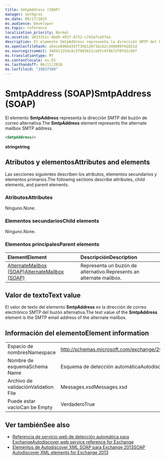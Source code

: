 ```yaml
---
title: SmtpAddress (SOAP)
manager: sethgros
ms.date: 09/17/2015
ms.audience: Developer
ms.topic: reference
localization_priority: Normal
ms.assetid: e833351c-4bd9-4937-8752-c743a7ce57ea
description: El elemento SmtpAddress representa la dirección SMTP del buzón de correo alternativa.
ms.openlocfilehash: a5ece8906d337f356126f1bcb2c349699f41831d
ms.sourcegitcommit: 34041125dc8c5f993b21cebfc4f8b72f0fd2cb6f
ms.translationtype: MT
ms.contentlocale: es-ES
ms.lasthandoff: 06/11/2018
ms.locfileid: "19837508"
---
```

# <a name="smtpaddress-soap"></a><span data-ttu-id="64d8b-103">SmtpAddress (SOAP)</span><span class="sxs-lookup"><span data-stu-id="64d8b-103">SmtpAddress (SOAP)</span></span>

<span data-ttu-id="64d8b-104">El elemento **SmtpAddress** representa la dirección SMTP del buzón de correo alternativa.</span><span class="sxs-lookup"><span data-stu-id="64d8b-104">The **SmtpAddress** element represents the alternate mailbox SMTP address.</span></span> 
  
```XML
<SmtpAddress/>
```

<span data-ttu-id="64d8b-105">**string**</span><span class="sxs-lookup"><span data-stu-id="64d8b-105">**string**</span></span>

## <a name="attributes-and-elements"></a><span data-ttu-id="64d8b-106">Atributos y elementos</span><span class="sxs-lookup"><span data-stu-id="64d8b-106">Attributes and elements</span></span>

<span data-ttu-id="64d8b-107">Las secciones siguientes describen los atributos, elementos secundarios y elementos primarios.</span><span class="sxs-lookup"><span data-stu-id="64d8b-107">The following sections describe attributes, child elements, and parent elements.</span></span>
  
### <a name="attributes"></a><span data-ttu-id="64d8b-108">Atributos</span><span class="sxs-lookup"><span data-stu-id="64d8b-108">Attributes</span></span>

<span data-ttu-id="64d8b-109">Ninguno.</span><span class="sxs-lookup"><span data-stu-id="64d8b-109">None.</span></span>
  
### <a name="child-elements"></a><span data-ttu-id="64d8b-110">Elementos secundarios</span><span class="sxs-lookup"><span data-stu-id="64d8b-110">Child elements</span></span>

<span data-ttu-id="64d8b-111">Ninguno.</span><span class="sxs-lookup"><span data-stu-id="64d8b-111">None.</span></span>
  
### <a name="parent-elements"></a><span data-ttu-id="64d8b-112">Elementos principales</span><span class="sxs-lookup"><span data-stu-id="64d8b-112">Parent elements</span></span>

|<span data-ttu-id="64d8b-113">**Element**</span><span class="sxs-lookup"><span data-stu-id="64d8b-113">**Element**</span></span>|<span data-ttu-id="64d8b-114">**Descripción**</span><span class="sxs-lookup"><span data-stu-id="64d8b-114">**Description**</span></span>|
|:-----|:-----|
|[<span data-ttu-id="64d8b-115">AlternateMailbox (SOAP)</span><span class="sxs-lookup"><span data-stu-id="64d8b-115">AlternateMailbox (SOAP)</span></span>](alternatemailbox-soap.md) <br/> |<span data-ttu-id="64d8b-116">Representa un buzón de alternativo.</span><span class="sxs-lookup"><span data-stu-id="64d8b-116">Represents an alternate mailbox.</span></span>  <br/> |
   
## <a name="text-value"></a><span data-ttu-id="64d8b-117">Valor de texto</span><span class="sxs-lookup"><span data-stu-id="64d8b-117">Text value</span></span>

<span data-ttu-id="64d8b-118">El valor de texto del elemento **SmtpAddress** es la dirección de correo electrónico SMTP del buzón alternativa.</span><span class="sxs-lookup"><span data-stu-id="64d8b-118">The text value of the **SmtpAddress** element is the SMTP email address of the alternate mailbox.</span></span> 
  
## <a name="element-information"></a><span data-ttu-id="64d8b-119">Información del elemento</span><span class="sxs-lookup"><span data-stu-id="64d8b-119">Element information</span></span>

|||
|:-----|:-----|
|<span data-ttu-id="64d8b-120">Espacio de nombres</span><span class="sxs-lookup"><span data-stu-id="64d8b-120">Namespace</span></span>  <br/> |http://schemas.microsoft.com/exchange/2010/Autodiscover  <br/> |
|<span data-ttu-id="64d8b-121">Nombre de esquema</span><span class="sxs-lookup"><span data-stu-id="64d8b-121">Schema Name</span></span>  <br/> |<span data-ttu-id="64d8b-122">Esquema de detección automática</span><span class="sxs-lookup"><span data-stu-id="64d8b-122">Autodiscover schema</span></span>  <br/> |
|<span data-ttu-id="64d8b-123">Archivo de validación</span><span class="sxs-lookup"><span data-stu-id="64d8b-123">Validation File</span></span>  <br/> |<span data-ttu-id="64d8b-124">Messages.xsd</span><span class="sxs-lookup"><span data-stu-id="64d8b-124">Messages.xsd</span></span>  <br/> |
|<span data-ttu-id="64d8b-125">Puede estar vacío</span><span class="sxs-lookup"><span data-stu-id="64d8b-125">Can be Empty</span></span>  <br/> |<span data-ttu-id="64d8b-126">Verdadero</span><span class="sxs-lookup"><span data-stu-id="64d8b-126">True</span></span>  <br/> |
   
## <a name="see-also"></a><span data-ttu-id="64d8b-127">Ver también</span><span class="sxs-lookup"><span data-stu-id="64d8b-127">See also</span></span>

- [<span data-ttu-id="64d8b-128">Referencia de servicio web de detección automática para Exchange</span><span class="sxs-lookup"><span data-stu-id="64d8b-128">Autodiscover web service reference for Exchange</span></span>](autodiscover-web-service-reference-for-exchange.md)
- [<span data-ttu-id="64d8b-129">Elementos de Autodiscover XML SOAP para Exchange 2013</span><span class="sxs-lookup"><span data-stu-id="64d8b-129">SOAP Autodiscover XML elements for Exchange 2013</span></span>](soap-autodiscover-xml-elements-for-exchange-2013.md)


